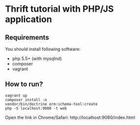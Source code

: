 # Thrift tutorial with PHP/JS application

## Requirements
You should install following software:
- php 5.5+ (with mysqlnd)
- composer
- vagrant

## How to run?
```
vagrant up
composer install -o
vendor/bin/doctrine orm:schema-tool:create
php -S localhost:9080 -t web
```

Open the link in Chrome/Safari: http://localhost:9080/index.html